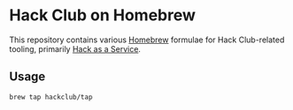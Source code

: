 # Hack Club on Homebrew

This repository contains various [Homebrew](https://brew.sh) formulae for Hack Club-related tooling, primarily [Hack as a Service](https://github.com/hack-as-a-service).

## Usage

```
brew tap hackclub/tap
```
